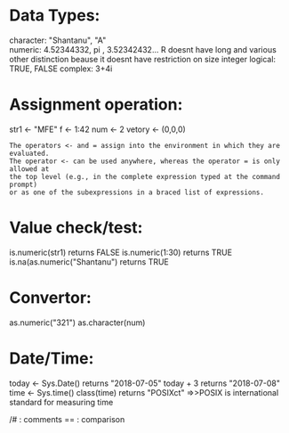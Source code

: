 # Data Types:

character:  "Shantanu", "A" <br />
numeric: 4.52344332, pi , 3.52342432...
    R doesnt have long and various other distinction beause it doesnt have restriction on size integer
logical: TRUE, FALSE
complex: 3+4i

# Assignment operation:   
  str1 <- "MFE"
  f <- 1:42
  num <- 2
  vetory <- (0,0,0)

    The operators <- and = assign into the environment in which they are evaluated.
    The operator <- can be used anywhere, whereas the operator = is only allowed at
    the top level (e.g., in the complete expression typed at the command prompt) 
    or as one of the subexpressions in a braced list of expressions.


# Value check/test:
  is.numeric(str1)                    returns FALSE
  is.numeric(1:30)                    returns TRUE
  is.na(as.numeric("Shantanu")        returns TRUE
  
# Convertor:
  as.numeric("321")
  as.character(num)
  
# Date/Time:
  today <- Sys.Date()                 returns "2018-07-05"
  today + 3                           returns "2018-07-08"
  time <- Sys.time()
  class(time)         returns "POSIXct"  =>>POSIX is international standard for measuring time
  
/# : comments
== : comparison
